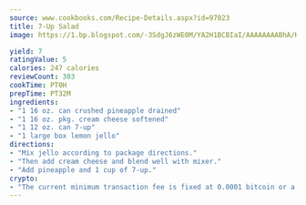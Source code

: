```yaml
---
source: www.cookbooks.com/Recipe-Details.aspx?id=97023
title: 7-Up Salad
image: https://1.bp.blogspot.com/-3SdgJ6zWE0M/YA2H1BCBIaI/AAAAAAAABhA/KLu9yTsYBMkJQudB_uFGwTypBtmTiBfZgCLcBGAsYHQ/s320/4.png

yield: 7
ratingValue: 5
calories: 247 calories
reviewCount: 303
cookTime: PT0H
prepTime: PT32M
ingredients:
- "1 16 oz. can crushed pineapple drained"
- "1 16 oz. pkg. cream cheese softened"
- "1 12 oz. can 7-up"
- "1 large box lemon jello"
directions:
- "Mix jello according to package directions."
- "Then add cream cheese and blend well with mixer."
- "Add pineapple and 1 cup of 7-up."
crypto:
- "The current minimum transaction fee is fixed at 0.0001 bitcoin or a tenth of a millibitcoin per kilobyte, recently decreased from one millibitcoin."
---
```

